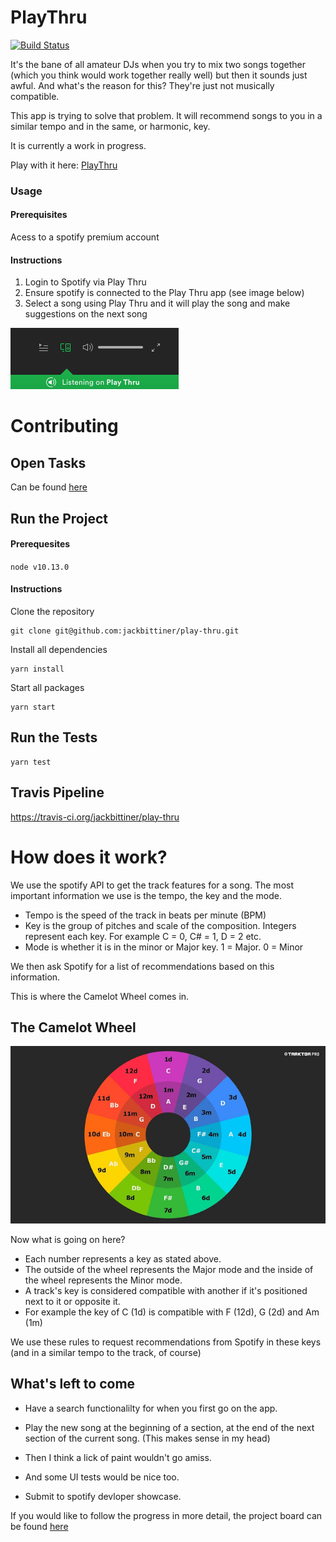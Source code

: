 # PlayThru

[![Build Status](https://travis-ci.org/jackbittiner/play-thru.svg?branch=master)](https://travis-ci.org/jackbittiner/play-thru)

It's the bane of all amateur DJs when you try to mix two songs together (which you think would work together really well) but then it sounds just awful. And what's the reason for this? They're just not musically compatible.

This app is trying to solve that problem. It will recommend songs to you in a similar tempo and in the same, or harmonic, key.

It is currently a work in progress.

Play with it here: [PlayThru](https://play-thru.herokuapp.com/)

### Usage

#### Prerequisites

Acess to a spotify premium account

#### Instructions

1.  Login to Spotify via Play Thru
2.  Ensure spotify is connected to the Play Thru app (see image below)
3.  Select a song using Play Thru and it will play the song and make suggestions on the next song

![connected-device](./readme-assets/connected-device.png)

# Contributing

## Open Tasks

Can be found [here](https://github.com/jackbittiner/play-thru/projects/1)

## Run the Project

#### Prerequesites

`node v10.13.0`

#### Instructions

Clone the repository

```
git clone git@github.com:jackbittiner/play-thru.git
```

Install all dependencies

```
yarn install
```

Start all packages

```
yarn start
```

## Run the Tests

```
yarn test
```

## Travis Pipeline

https://travis-ci.org/jackbittiner/play-thru

# How does it work?

We use the spotify API to get the track features for a song. The most important information we use is the tempo, the key and the mode.

- Tempo is the speed of the track in beats per minute (BPM)
- Key is the group of pitches and scale of the composition. Integers represent each key. For example C = 0, C# = 1, D = 2 etc.
- Mode is whether it is in the minor or Major key. 1 = Major. 0 = Minor

We then ask Spotify for a list of recommendations based on this information.

This is where the Camelot Wheel comes in.

## The Camelot Wheel

![camelot-wheel](./readme-assets/camelot-wheel.jpg)

Now what is going on here?

- Each number represents a key as stated above.
- The outside of the wheel represents the Major mode and the inside of the wheel represents the Minor mode.
- A track's key is considered compatible with another if it's positioned next to it or opposite it.
- For example the key of C (1d) is compatible with F (12d), G (2d) and Am (1m)

We use these rules to request recommendations from Spotify in these keys (and in a similar tempo to the track, of course)

## What's left to come

- Have a search functionalilty for when you first go on the app.

- Play the new song at the beginning of a section, at the end of the next section of the current song. (This makes sense in my head)

- Then I think a lick of paint wouldn't go amiss.

- And some UI tests would be nice too.

- Submit to spotify devloper showcase.

If you would like to follow the progress in more detail, the project board can be found [here](https://github.com/jackbittiner/play-thru/projects/1)
